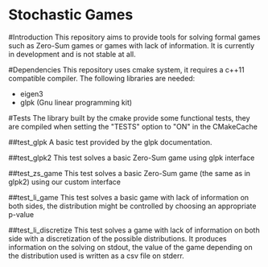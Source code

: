 Stochastic Games
================

#Introduction
This repository aims to provide tools for solving formal games such as Zero-Sum
games or games with lack of information. It is currently in development and is
not stable at all.

#Dependencies
This repository uses cmake system, it requires a c++11 compatible compiler.
The following libraries are needed:
- eigen3
- glpk (Gnu linear programming kit)

#Tests
The library built by the cmake provide some functional tests, they are compiled
when setting the "TESTS" option to "ON" in the CMakeCache

##test_glpk
A basic test provided by the glpk documentation.

##test_glpk2
This test solves a basic Zero-Sum game using glpk interface

##test_zs_game
This test solves a basic Zero-Sum game (the same as in glpk2) using our custom
interface

##test_li_game
This test solves a basic game with lack of information on both sides, the
distribution might be controlled by choosing an appropriate p-value

##test_li_discretize
This test solves a game with lack of information on both side with a
discretization of the possible distributions. It produces information on the
solving on stdout, the value of the game depending on the distribution used is
written as a csv file on stderr.
